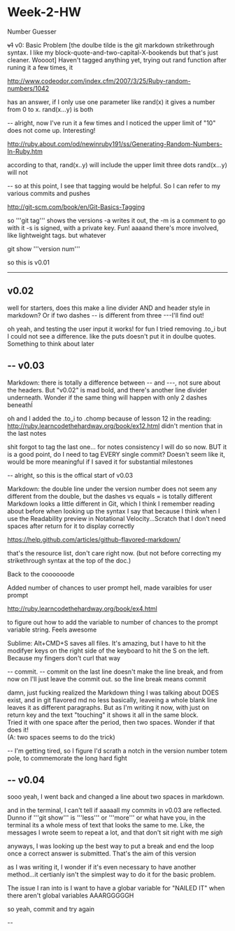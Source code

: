 Week-2-HW
=========

Number Guesser

~~v1~~ v0: Basic Problem
[the doulbe tilde is the git markdown strikethrough syntax. I like my block-quote-and-two-capital-X-bookends but that's just cleaner. Woooot]
Haven't tagged anything yet, trying out rand function
after runing it a few times, it 

http://www.codeodor.com/index.cfm/2007/3/25/Ruby-random-numbers/1042

has an answer, if I only use one parameter like rand(x) it gives a number from 0 to x. 
rand(x...y) is both

--
alright, now I've run it a few times and I noticed  the upper limit of "10" does not come up. Interesting!

http://ruby.about.com/od/newinruby191/ss/Generating-Random-Numbers-In-Ruby.htm

according to that, rand(x..y) will include the upper limit
three dots rand(x...y) will not

--
so at this point, I see that tagging would be helpful. So I can refer to my various commits and pushes

http://git-scm.com/book/en/Git-Basics-Tagging

so '''git tag''' shows the versions
-a writes it out, the -m is a comment to go with it
-s is signed, with a private key. Fun!
aaaand there's more involved, like lightweight tags. but whatever

git show '''version num'''

so this is v0.01

---
v0.02
---
well for starters, does this make a line divider AND and header style in markdown? Or if two dashes -- is different from three ---I'll find out!

oh yeah, and testing the user input
it works! for fun I tried removing .to_i but I could not see a difference. like the puts doesn't put it in doulbe quotes. Something to think about later

--
v0.03
--
Markdown: there is totally a difference between -- and ---, not sure about the headers. But "v0.02" is mad bold, and there's another line divider underneath. Wonder if the same thing will happen with only 2 dashes beneathÍ

oh and I added the .to_i to .chomp because of lesson 12 in the reading:
http://ruby.learncodethehardway.org/book/ex12.html
didn't mention that in the last notes

shit forgot to tag the last one... for notes consistency I will do so now. 
BUT it is a good point, do I need to tag EVERY single commit?
Doesn't seem like it, would be more meaningful if I saved it for substantial milestones

--
alright, so this is the offical start of v0.03

Markdown: the double line under the version number does not seem any different from the double, but the dashes vs equals = is totally different
Markdown looks a little different in Git, which I think I remember reading about before when looking up the syntax
I say that because I think when I use the Readability preview in Notational Velocity...Scratch that I don't need spaces after return for it to display correctly

https://help.github.com/articles/github-flavored-markdown/

that's the resource list, don't care right now.
(but not before correcting my strikethrough syntax at the top of the doc.)

Back to the coooooode

Added number of chances to user prompt
hell, made varaibles for user prompt

http://ruby.learncodethehardway.org/book/ex4.html

to figure out how to add the variable to number of chances to the prompt variable string. Feels awesome

Sublime: Alt+CMD+S saves all files. It's amazing, but I have to hit the modifyer keys on the right side of the keyboard to hit the S on the left. Because my fingers don't curl that way

-- 
commit. -- commit on the last line doesn't make the line break, and from now on I'll just leave the commit out. so the line break means commit

damn, just fucking realized the Markdown thing I was talking about DOES exist, and in git flavored md no less
basically, leaveing a whole blank line leaves it as different paragraphs. 
But as I'm writing it now, with just on return key and the text "touching" it shows it all in the same block.  
Tried it with one space after the period, then two spaces. Wonder if that does it!  
(A: two spaces seems to do the trick)

--
I'm getting tired, so I figure I'd scrath a notch in the version number totem pole, to commemorate the long hard fight

--
v0.04
--
sooo yeah, I went back and changed a line about two spaces in markdown.

and in the terminal, I can't tell if aaaaall my commits in v0.03 are reflected. Dunno if '''git show''' is '''less''' or '''more''' or what have you, in the terminal its a whole mess of text that looks the same to me. Like, the messages I wrote seem to repeat a lot, and that don't sit right with me *sigh*

anyways, I was looking up the best way to put a break and end the loop once a correct answer is submitted. That's the aim of this version

as I was writing it, I wonder if it's even necessary to have another method...it certianly isn't the simplest way to do it for the basic problem.

The issue I ran into is I want to have a globar variable for "NAILED IT" when there aren't global variables AAARGGGGGH

so yeah, commit and try again

--

